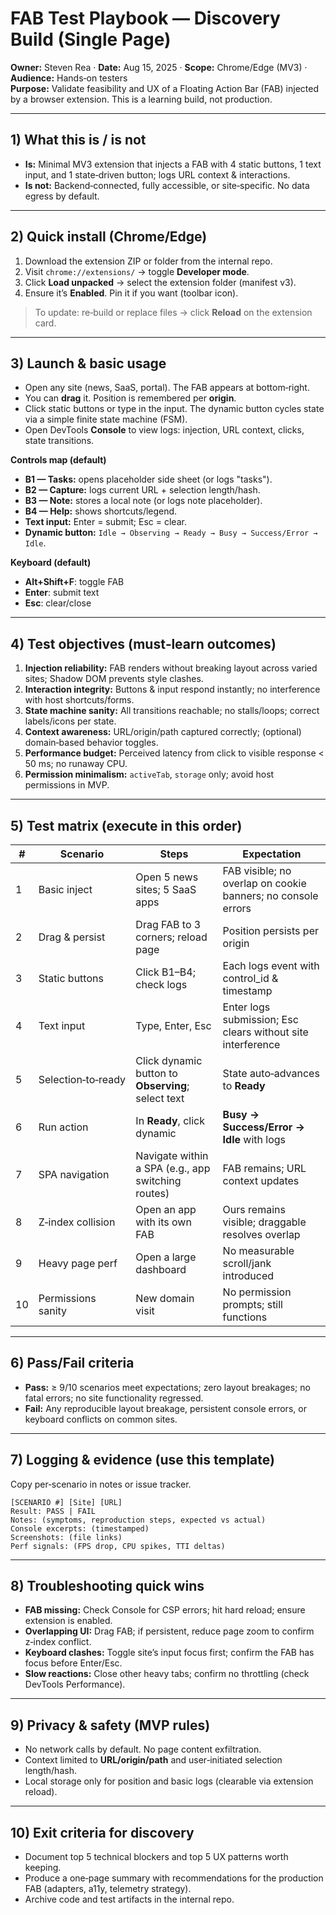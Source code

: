 
# FAB Test Playbook — Discovery Build (Single Page)

**Owner:** Steven Rea · **Date:** Aug 15, 2025 · **Scope:** Chrome/Edge (MV3) · **Audience:** Hands‑on testers  
**Purpose:** Validate feasibility and UX of a Floating Action Bar (FAB) injected by a browser extension. This is a learning build, not production.

---

## 1) What this **is** / **is not**

- **Is:** Minimal MV3 extension that injects a FAB with 4 static buttons, 1 text input, and 1 state‑driven button; logs URL context & interactions.
- **Is not:** Backend‑connected, fully accessible, or site‑specific. No data egress by default.

---

## 2) Quick install (Chrome/Edge)

1. Download the extension ZIP or folder from the internal repo.
2. Visit `chrome://extensions/` → toggle **Developer mode**.
3. Click **Load unpacked** → select the extension folder (manifest v3).
4. Ensure it’s **Enabled**. Pin it if you want (toolbar icon).

> To update: re‑build or replace files → click **Reload** on the extension card.

---

## 3) Launch & basic usage

- Open any site (news, SaaS, portal). The FAB appears at bottom‑right.
- You can **drag** it. Position is remembered per **origin**.
- Click static buttons or type in the input. The dynamic button cycles state via a simple finite state machine (FSM).
- Open DevTools **Console** to view logs: injection, URL context, clicks, state transitions.

**Controls map (default)**
- **B1 — Tasks:** opens placeholder side sheet (or logs "tasks").
- **B2 — Capture:** logs current URL + selection length/hash.
- **B3 — Note:** stores a local note (or logs note placeholder).
- **B4 — Help:** shows shortcuts/legend.
- **Text input:** Enter = submit; Esc = clear.
- **Dynamic button:** `Idle → Observing → Ready → Busy → Success/Error → Idle`.

**Keyboard (default)**
- **Alt+Shift+F**: toggle FAB
- **Enter**: submit text
- **Esc**: clear/close

---

## 4) Test objectives (must‑learn outcomes)

1. **Injection reliability:** FAB renders without breaking layout across varied sites; Shadow DOM prevents style clashes.
2. **Interaction integrity:** Buttons & input respond instantly; no interference with host shortcuts/forms.
3. **State machine sanity:** All transitions reachable; no stalls/loops; correct labels/icons per state.
4. **Context awareness:** URL/origin/path captured correctly; (optional) domain‑based behavior toggles.
5. **Performance budget:** Perceived latency from click to visible response < 50 ms; no runaway CPU.
6. **Permission minimalism:** `activeTab`, `storage` only; avoid host permissions in MVP.

---

## 5) Test matrix (execute in this order)

| # | Scenario | Steps | Expectation |
|---|---|---|---|
| 1 | Basic inject | Open 5 news sites; 5 SaaS apps | FAB visible; no overlap on cookie banners; no console errors |
| 2 | Drag & persist | Drag FAB to 3 corners; reload page | Position persists per origin |
| 3 | Static buttons | Click B1–B4; check logs | Each logs event with control_id & timestamp |
| 4 | Text input | Type, Enter, Esc | Enter logs submission; Esc clears without site interference |
| 5 | Selection‑to‑ready | Click dynamic button to **Observing**; select text | State auto‑advances to **Ready** |
| 6 | Run action | In **Ready**, click dynamic | **Busy → Success/Error → Idle** with logs |
| 7 | SPA navigation | Navigate within a SPA (e.g., app switching routes) | FAB remains; URL context updates |
| 8 | Z‑index collision | Open an app with its own FAB | Ours remains visible; draggable resolves overlap |
| 9 | Heavy page perf | Open a large dashboard | No measurable scroll/jank introduced |
| 10 | Permissions sanity | New domain visit | No permission prompts; still functions |

---

## 6) Pass/Fail criteria

- **Pass:** ≥ 9/10 scenarios meet expectations; zero layout breakages; no fatal errors; no site functionality regressed.
- **Fail:** Any reproducible layout breakage, persistent console errors, or keyboard conflicts on common sites.

---

## 7) Logging & evidence (use this template)

Copy per‑scenario in notes or issue tracker.

```
[SCENARIO #] [Site] [URL]
Result: PASS | FAIL
Notes: (symptoms, reproduction steps, expected vs actual)
Console excerpts: (timestamped)
Screenshots: (file links)
Perf signals: (FPS drop, CPU spikes, TTI deltas)
```

---

## 8) Troubleshooting quick wins

- **FAB missing:** Check Console for CSP errors; hit hard reload; ensure extension is enabled.
- **Overlapping UI:** Drag FAB; if persistent, reduce page zoom to confirm z‑index conflict.
- **Keyboard clashes:** Toggle site’s input focus first; confirm the FAB has focus before Enter/Esc.
- **Slow reactions:** Close other heavy tabs; confirm no throttling (check DevTools Performance).

---

## 9) Privacy & safety (MVP rules)

- No network calls by default. No page content exfiltration.
- Context limited to **URL/origin/path** and user‑initiated selection length/hash.
- Local storage only for position and basic logs (clearable via extension reload).

---

## 10) Exit criteria for discovery

- Document top 5 technical blockers and top 5 UX patterns worth keeping.
- Produce a one‑page summary with recommendations for the production FAB (adapters, a11y, telemetry strategy).
- Archive code and test artifacts in the internal repo.
